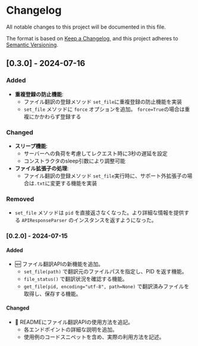 # Changelog
All notable changes to this project will be documented in this file.

The format is based on [Keep a Changelog](https://keepachangelog.com/en/1.0.0/),
and this project adheres to [Semantic Versioning](https://semver.org/spec/v2.0.0.html).

## [0.3.0] - 2024-07-16
### Added
- **重複登録の防止機能**:
  - ファイル翻訳の登録メソッド `set_file`に重複登録の防止機能を実装
  - `set_file` メソッドに `force` オプションを追加。 `force=True`の場合は重複にかかわらず登録する

### Changed
- **スリープ機能**:
  - サーバーへの負荷を考慮してレクエスト時に3秒の遅延を設定
  - コンストラクタのsleep引数により調整可能
- **ファイル拡張子の処理**:
  - ファイル翻訳の登録メソッド `set_file`実行時に、サポート外拡張子の場合は`.txt`に変更する機能を実装

### Removed
- `set_file` メソッドは `pid` を直接返さなくなった。より詳細な情報を提供する `APIResponseParser` のインスタンスを返すようになった。


### [0.2.0] - 2024-07-15

#### Added
- 🆕 ファイル翻訳APIの新機能を追加。
  - `set_file(path)` で翻訳元のファイルパスを指定し、PID を返す機能。
  - `file_status()` で翻訳状況を確認する機能。
  - `get_file(pid, encoding="utf-8", path=None)` で翻訳済みファイルを取得し、保存する機能。

#### Changed
- 📖 READMEにファイル翻訳APIの使用方法を追記。
  - 各エンドポイントの詳細な説明を追加。
  - 使用例のコードスニペットを含め、実際の利用方法を記述。

